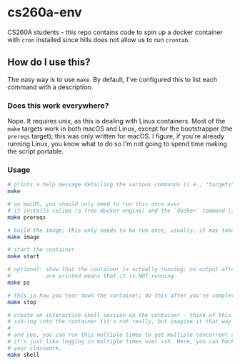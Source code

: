 # cs260a-env

CS260A students - this repo contains code to spin up a docker container with `cron` installed since hills does not allow us to run `crontab`.

## How do I use this?

The easy way is to use `make`. By default, I've configured this to list each command with a description.

### Does this work everywhere?

Nope. It requires unix, as this is dealing with Linux containers. Most of the `make` targets work in both macOS and Linux, except for the bootstrapper (the `prereqs` target); this was only written for macOS. I figure, if you're already running Linux, you know what to do so I'm not going to spend time making the script portable.

### Usage

```bash
# prints a help message detailing the various commands (i.e., "targets") you can run
make

# on macOS, you should only need to run this once ever
# it installs colima (a free docker engine) and the `docker` command line client
make prereqs

# build the image; this only needs to be run once, usually. it may take a few minutes
make image

# start the container
make start

# optional: show that the container is actually running; no output after the headers
#           are printed means that it is NOT running
make ps

# this is how you tear down the container; do this after you've completed your work
make stop

# create an interactive shell session on the container - think of this as like
# ssh-ing into the container (it's not really, but imagine it that way for now)
#
# and yes, you can run this multiple times to get multiple concurrent sessions;
# it's just like logging in multiple times over ssh. Here, you can hack and do
# your classwork.
make shell
```
